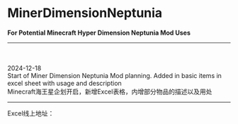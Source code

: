 # MinerDimensionNeptunia
<b>For Potential Minecraft Hyper Dimension Neptunia Mod Uses</b>
___
<br>
<br>
2024-12-18 <br>
Start of Miner Dimension Neptunia Mod planning. Added in basic items in excel sheet with usage and description<br>
Minecraft海王星企划开启，新增Excel表格，内增部分物品的描述以及用处<br>

___
Excel线上地址：
